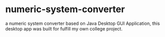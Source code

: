 # numeric-system-converter
a numeric system converter based on Java Desktop GUI Application, this desktop app was built for fulfill my own college project.
